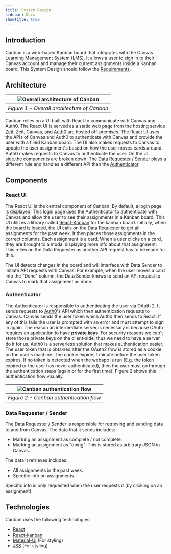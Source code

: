 ```yaml
---
title: System Design
sidebar: Docs
showTitle: true
---
```


## Introduction

Canban is a web-based Kanban board that integrates with the Canvas Learning Management System (LMS).
It allows a user to sign in to their Canvas account and manage their current assignments inside a Kanban board. This
System Design should follow the [Requirements](/docs/canban/requirements).

## Architecture

| ![Overall architecture of Canban](https://i.ibb.co/X3fHsLz/System-Design-Canban.png) |
| :----------------------------------------------------------------------------------: |
|                     _Figure 1 - Overall architecture of Canban_                      |

Canban relies on a UI built with React to communicate with Canvas and Auth0. The React UI is served as a static web page
from the hosting service [Zeit](https://zeit.co/). Zeit, Canvas, and [Auth0](https://auth0.com/) are hosted off-premises.
The React UI uses the APIs of Canvas and Auth0 to authenticate with Canvas and provide the user with a filled Kanban board.
The UI also makes requests to Canvas to update the user assignment's based on how the user moves cards around. Auth0 makes
requests to Canvas to authenticate the user. On the UI side,the components are broken down. The [Data Requester / Sender](#data-requester--sender)
plays a different rule and handles a different API than the [Authenticator](#authenticator).

## Components

### React UI

The React UI is the central component of Canban. By default, a login page is displayed.
This login page uses the Authenticator to authenticate with Canvas and allow the user to see their assignments in a
Kanban board. This UI utilizes a library called [React-Kanban](https://github.com/lourenci/react-kanban) for the kanban board.
Initially, when the board is loaded, the UI calls on the Data Requester to get all assignments for the past week. It then
places those assignments in the correct columns. Each assignment is a card. When a user clicks on a card, they are brought
to a modal displaying more info about that assignment. This relies on the Data Requester as another API request has to
be made for this.

The UI detects changes in the board and will interface with Data Sender to initiate API requests with Canvas. For example,
when the user moves a card into the "Done" column, the Data Sender knows to send an API request to Canvas to mark that
assignment as done.

### Authenticator

The Authenticator is responsible to authenticating the user via OAuth 2. It sends requests to [Auth0](https://auth0.com/)'s API which then
authentication requests to Canvas.
Canvas sends the user token which Auth0 then sends to React. If any of this fails the user is prompted with an error and
must attempt to sign in again. The reason an intermediate server is necessary is because OAuth requires an application to have
**private keys**. For security reasons we can't store those private keys on the client-side, thus we need to have a server
do it for us. Auth0 is a serverless solution that makes authentication easier. The user token that is obtained after the
OAuth2 flow is stored as a cookie on the user's machine. The cookie expires 1 minute before the user token expires. If no
token is detected when the webapp is run (E.g. the token expired or the user has never authenticated), then the user must
go through the authentication steps (again or for the first time). Figure 2 shows this authentication flow visually.

| ![Canban authentication flow](https://i.ibb.co/51ZyZ4j/Canban-Auth.png) |
| :---------------------------------------------------------------------: |
|                 _Figure 2 - Canban authentication flow_                 |

### Data Requester / Sender

The Data Requester / Sender is responsible for retrieving and sending data to and from Canvas.
The data that it sends includes:

- Marking an assignment as complete / not complete.
- Marking an assignment as "doing". This is stored as arbitrary JSON in Canvas.

The data it retrieves includes:

- All assignments in the past week.
- Specific info on assignments.

Specific info is only requested when the user requests it (by clicking on an assignment).

## Technologies

Canban uses the following technologies:

- [React](https://reactjs.org/)
- [React-kanban](https://github.com/lourenci/react-kanban)
- [Material-UI](https://material-ui.com/) (For styling)
- [JSS](https://cssinjs.org/?v=v10.1.1) (For styling)
